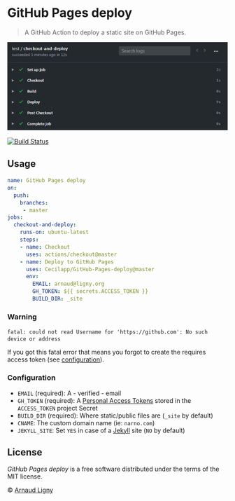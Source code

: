 # GitHub Pages deploy

> A GitHub Action to deploy a static site on GitHub Pages.

![Deploy to GitHub Pages](GitHub-Pages-deploy.png)

[![Build Status](https://img.shields.io/endpoint.svg?url=https%3A%2F%2Factions-badge.atrox.dev%2FCecilapp%2FGitHub-Pages-deploy%2Fbadge&style=flat)](https://actions-badge.atrox.dev/Cecilapp/GitHub-Pages-deploy/goto)

## Usage

```yml
name: GitHub Pages deploy
on:
  push:
    branches:
     - master
jobs:
  checkout-and-deploy:
    runs-on: ubuntu-latest
    steps:
    - name: Checkout
      uses: actions/checkout@master
    - name: Deploy to GitHub Pages
      uses: Cecilapp/GitHub-Pages-deploy@master
      env:
        EMAIL: arnaud@ligny.org
        GH_TOKEN: ${{ secrets.ACCESS_TOKEN }}
        BUILD_DIR: _site
```

### Warning

```
fatal: could not read Username for 'https://github.com': No such device or address
```

If you got this fatal error that means you forgot to create the requires access token (see [configuration](#configuration)).

### Configuration

- `EMAIL` (required): A - verified - email
- `GH_TOKEN` (required): A [Personal Access Tokens](https://github.com/settings/tokens) stored in the `ACCESS_TOKEN` project Secret
- `BUILD_DIR` (required): Where static/public files are (`_site` by default)
- `CNAME`: The custom domain name (ie: `narno.com`)
- `JEKYLL_SITE`: Set `YES` in case of a [Jekyll](https://jekyllrb.com) site (`NO` by default)

## License

_GitHub Pages deploy_ is a free software distributed under the terms of the MIT license.

© [Arnaud Ligny](https://arnaudligny.fr)
